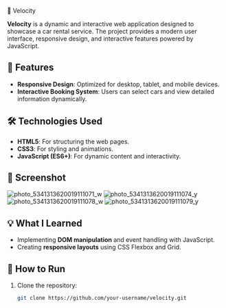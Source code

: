  🚗 Velocity  

**Velocity** is a dynamic and interactive web application designed to showcase a car rental service. The project provides a modern user interface, responsive design, and interactive features powered by JavaScript.  

## 🚀 Features  
- **Responsive Design**: Optimized for desktop, tablet, and mobile devices.  
- **Interactive Booking System**: Users can select cars and view detailed information dynamically.  


## 🛠️ Technologies Used  
- **HTML5**: For structuring the web pages.  
- **CSS3**: For styling and animations.  
- **JavaScript (ES6+)**: For dynamic content and interactivity.  

## 📸 Screenshot  
![photo_5341313620019111071_w](https://github.com/user-attachments/assets/146d3a35-ecea-4e97-84d5-c13d72a5f7d5)
![photo_5341313620019111074_y](https://github.com/user-attachments/assets/bd156436-1971-4461-80c3-6a308bca36a7)
![photo_5341313620019111078_w](https://github.com/user-attachments/assets/6610ba1d-3fac-42cc-9482-8400e9f36ade)
![photo_5341313620019111079_y](https://github.com/user-attachments/assets/520509a5-a1cc-4fcd-b161-22ba2ba11e6e)

## 💡 What I Learned  
- Implementing **DOM manipulation** and event handling with JavaScript.  
- Creating **responsive layouts** using CSS Flexbox and Grid.  

## 🔧 How to Run  
1. Clone the repository:  
   ```bash
   git clone https://github.com/your-username/velocity.git
